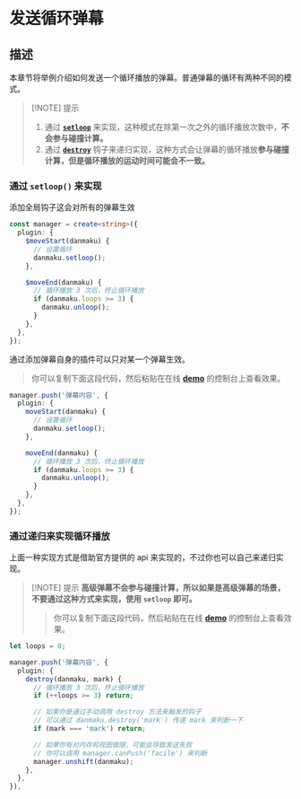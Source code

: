 # 发送循环弹幕

## 描述

本章节将举例介绍如何发送一个循环播放的弹幕。普通弹幕的循环有两种不同的模式。

> [!NOTE] 提示
>
> 1. 通过 [**`setloop`**](../reference/danmaku-api/#danmaku-setloop) 来实现，这种模式在除第一次之外的循环播放次数中，**不会参与碰撞计算。**
> 2. 通过 [**`destroy`**](../reference/danmaku-hooks/#hooks-destroy) 钩子来递归实现，这种方式会让弹幕的循环播放**参与碰撞计算，但是循环播放的运动时间可能会不一致。**

### 通过 `setloop()` 来实现

添加全局钩子这会对所有的弹幕生效

```ts {5,11}
const manager = create<string>({
  plugin: {
    $moveStart(danmaku) {
      // 设置循环
      danmaku.setloop();
    },

    $moveEnd(danmaku) {
      // 循环播放 3 次后，终止循环播放
      if (danmaku.loops >= 3) {
        danmaku.unloop();
      }
    },
  },
});
```

通过添加弹幕自身的插件可以只对某一个弹幕生效。

> 你可以复制下面这段代码，然后粘贴在在线 [**demo**](https://imtaotao.github.io/danmu/) 的控制台上查看效果。

```ts {5,11}
manager.push('弹幕内容', {
  plugin: {
    moveStart(danmaku) {
      // 设置循环
      danmaku.setloop();
    },

    moveEnd(danmaku) {
      // 循环播放 3 次后，终止循环播放
      if (danmaku.loops >= 3) {
        danmaku.unloop();
      }
    },
  },
});
```

### 通过递归来实现循环播放

上面一种实现方式是借助官方提供的 api 来实现的，不过你也可以自己来递归实现。

> [!NOTE] 提示
> **高级弹幕不会参与碰撞计算，所以如果是高级弹幕的场景，不要通过这种方式来实现，使用 `setloop` 即可。**
>
> > 你可以复制下面这段代码，然后粘贴在在线 [**demo**](https://imtaotao.github.io/danmu/) 的控制台上查看效果。

```ts {7,11,15}
let loops = 0;

manager.push('弹幕内容', {
  plugin: {
    destroy(danmaku, mark) {
      // 循环播放 3 次后，终止循环播放
      if (++loops >= 3) return;

      // 如果你是通过手动调用 destroy 方法来触发的钩子
      // 可以通过 danmaku.destroy('mark') 传递 mark 来判断一下
      if (mark === 'mark') return;

      // 如果你有对内存和视图做限，可能会导致发送失败
      // 你可以调用 manager.canPush('facile') 来判断
      manager.unshift(danmaku);
    },
  },
}),
```
